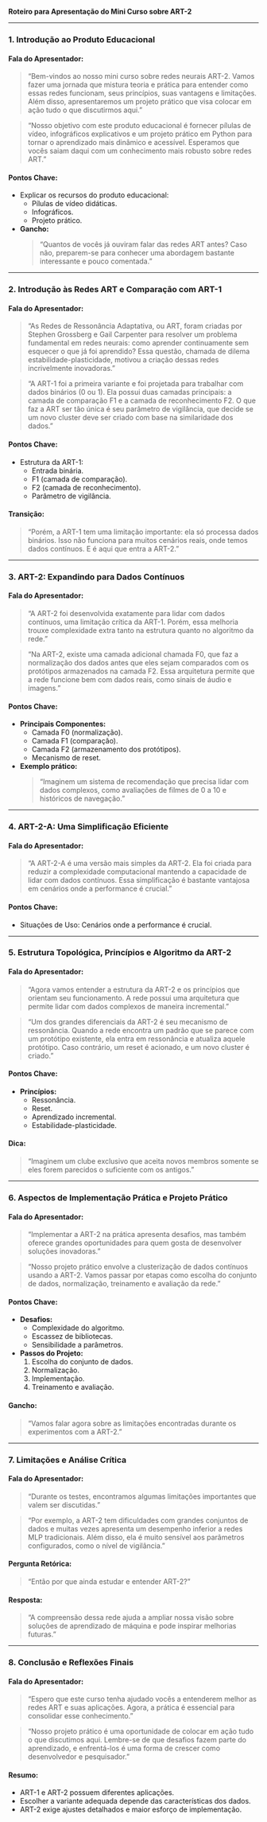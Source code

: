 **Roteiro para Apresentação do Mini Curso sobre ART-2**

---

### 1. **Introdução ao Produto Educacional**

#### **Fala do Apresentador:**

> “Bem-vindos ao nosso mini curso sobre redes neurais ART-2. Vamos fazer uma jornada que mistura teoria e prática para entender como essas redes funcionam, seus princípios, suas vantagens e limitações. Além disso, apresentaremos um projeto prático que visa colocar em ação tudo o que discutirmos aqui.”

> “Nosso objetivo com este produto educacional é fornecer pílulas de vídeo, infográficos explicativos e um projeto prático em Python para tornar o aprendizado mais dinâmico e acessível. Esperamos que vocês saiam daqui com um conhecimento mais robusto sobre redes ART.”

#### **Pontos Chave:**

- Explicar os recursos do produto educacional:
  - Pílulas de vídeo didáticas.
  - Infográficos.
  - Projeto prático.
- **Gancho:**
  > “Quantos de vocês já ouviram falar das redes ART antes? Caso não, preparem-se para conhecer uma abordagem bastante interessante e pouco comentada.”

---

### 2. **Introdução às Redes ART e Comparação com ART-1**

#### **Fala do Apresentador:**

> “As Redes de Ressonância Adaptativa, ou ART, foram criadas por Stephen Grossberg e Gail Carpenter para resolver um problema fundamental em redes neurais: como aprender continuamente sem esquecer o que já foi aprendido? Essa questão, chamada de dilema estabilidade-plasticidade, motivou a criação dessas redes incrivelmente inovadoras.”

> “A ART-1 foi a primeira variante e foi projetada para trabalhar com dados binários (0 ou 1). Ela possui duas camadas principais: a camada de comparação F1 e a camada de reconhecimento F2. O que faz a ART ser tão única é seu parâmetro de vigilância, que decide se um novo cluster deve ser criado com base na similaridade dos dados.”

#### **Pontos Chave:**

- Estrutura da ART-1:
  - Entrada binária.
  - F1 (camada de comparação).
  - F2 (camada de reconhecimento).
  - Parâmetro de vigilância.

#### **Transição:**

> “Porém, a ART-1 tem uma limitação importante: ela só processa dados binários. Isso não funciona para muitos cenários reais, onde temos dados contínuos. E é aqui que entra a ART-2.”

---

### 3. **ART-2: Expandindo para Dados Contínuos**

#### **Fala do Apresentador:**

> “A ART-2 foi desenvolvida exatamente para lidar com dados contínuos, uma limitação crítica da ART-1. Porém, essa melhoria trouxe complexidade extra tanto na estrutura quanto no algoritmo da rede.”

> “Na ART-2, existe uma camada adicional chamada F0, que faz a normalização dos dados antes que eles sejam comparados com os protótipos armazenados na camada F2. Essa arquitetura permite que a rede funcione bem com dados reais, como sinais de áudio e imagens.”

#### **Pontos Chave:**

- **Principais Componentes:**
  - Camada F0 (normalização).
  - Camada F1 (comparação).
  - Camada F2 (armazenamento dos protótipos).
  - Mecanismo de reset.
- **Exemplo prático:**
  > “Imaginem um sistema de recomendação que precisa lidar com dados complexos, como avaliações de filmes de 0 a 10 e históricos de navegação.”

---

### 4. **ART-2-A: Uma Simplificação Eficiente**

#### **Fala do Apresentador:**

> “A ART-2-A é uma versão mais simples da ART-2. Ela foi criada para reduzir a complexidade computacional mantendo a capacidade de lidar com dados contínuos. Essa simplificação é bastante vantajosa em cenários onde a performance é crucial.”

#### **Pontos Chave:**

- Situações de Uso: Cenários onde a performance é crucial.

---

### 5. **Estrutura Topológica, Princípios e Algoritmo da ART-2**

#### **Fala do Apresentador:**

> “Agora vamos entender a estrutura da ART-2 e os princípios que orientam seu funcionamento. A rede possui uma arquitetura que permite lidar com dados complexos de maneira incremental.”

> “Um dos grandes diferenciais da ART-2 é seu mecanismo de ressonância. Quando a rede encontra um padrão que se parece com um protótipo existente, ela entra em ressonância e atualiza aquele protótipo. Caso contrário, um reset é acionado, e um novo cluster é criado.”

#### **Pontos Chave:**

- **Princípios:**
  - Ressonância.
  - Reset.
  - Aprendizado incremental.
  - Estabilidade-plasticidade.

#### **Dica:**

> “Imaginem um clube exclusivo que aceita novos membros somente se eles forem parecidos o suficiente com os antigos.”

---

### 6. **Aspectos de Implementação Prática e Projeto Prático**

#### **Fala do Apresentador:**

> “Implementar a ART-2 na prática apresenta desafios, mas também oferece grandes oportunidades para quem gosta de desenvolver soluções inovadoras.”

> “Nosso projeto prático envolve a clusterização de dados contínuos usando a ART-2. Vamos passar por etapas como escolha do conjunto de dados, normalização, treinamento e avaliação da rede.”

#### **Pontos Chave:**

- **Desafios:**
  - Complexidade do algoritmo.
  - Escassez de bibliotecas.
  - Sensibilidade a parâmetros.
- **Passos do Projeto:**
  1. Escolha do conjunto de dados.
  2. Normalização.
  3. Implementação.
  4. Treinamento e avaliação.

#### **Gancho:**

> “Vamos falar agora sobre as limitações encontradas durante os experimentos com a ART-2.”

---

### 7. **Limitações e Análise Crítica**

#### **Fala do Apresentador:**

> “Durante os testes, encontramos algumas limitações importantes que valem ser discutidas.”

> “Por exemplo, a ART-2 tem dificuldades com grandes conjuntos de dados e muitas vezes apresenta um desempenho inferior a redes MLP tradicionais. Além disso, ela é muito sensível aos parâmetros configurados, como o nível de vigilância.”

#### **Pergunta Retórica:**

> “Então por que ainda estudar e entender ART-2?”

#### **Resposta:**

> “A compreensão dessa rede ajuda a ampliar nossa visão sobre soluções de aprendizado de máquina e pode inspirar melhorias futuras.”

---

### 8. **Conclusão e Reflexões Finais**

#### **Fala do Apresentador:**

> “Espero que este curso tenha ajudado vocês a entenderem melhor as redes ART e suas aplicações. Agora, a prática é essencial para consolidar esse conhecimento.”

> “Nosso projeto prático é uma oportunidade de colocar em ação tudo o que discutimos aqui. Lembre-se de que desafios fazem parte do aprendizado, e enfrentá-los é uma forma de crescer como desenvolvedor e pesquisador.”

#### **Resumo:**

- ART-1 e ART-2 possuem diferentes aplicações.
- Escolher a variante adequada depende das características dos dados.
- ART-2 exige ajustes detalhados e maior esforço de implementação.

